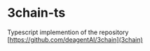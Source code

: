 # 3chain-ts


Typescript implemention of the repository [https://github.com/deagentAI/3chain](3chain)
